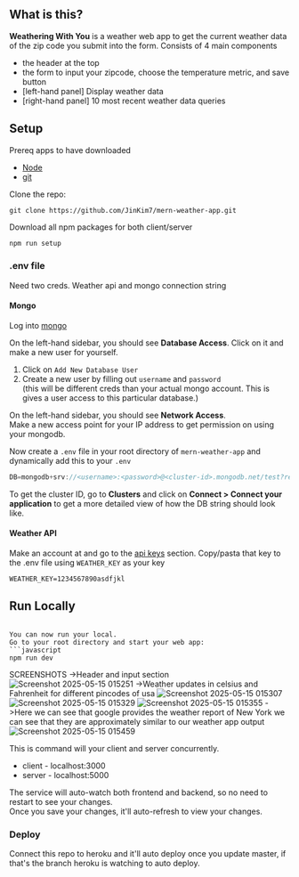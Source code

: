 ## What is this?


**Weathering With You** is a weather web app to get the current weather data of the zip code you submit into the form.
 Consists of 4 main components
 - the header at the top
 - the form to input your zipcode, choose the temperature metric, and save button
 - [left-hand panel] Display weather data
 - [right-hand panel] 10 most recent weather data queries

## Setup
Prereq apps to have downloaded
- [Node](https://nodejs.org/en/) 
- [git](https://git-scm.com/downloads)

Clone the repo:
```
git clone https://github.com/JinKim7/mern-weather-app.git
```

Download all npm packages for both client/server
```javascript
npm run setup
```

### .env file
Need two creds. Weather api and mongo connection string

#### Mongo
Log into [mongo](https://account.mongodb.com/account/login)

On the left-hand sidebar, you should see **Database Access**. Click on it and make a new user for yourself.  
1. Click on `Add New Database User`
2. Create a new user by filling out `username` and `password`  
(this will be different creds than your actual mongo account. This is gives a user access to this particular database.)

On the left-hand sidebar, you should see **Network Access**.  
Make a new access point for your IP address to get permission on using your mongodb.

Now create a `.env` file in your root directory of `mern-weather-app` and dynamically add this to your `.env`
```javascript
DB=mongodb+srv://<username>:<password>@<cluster-id>.mongodb.net/test?retryWrites=true&w=majority
```
To get the cluster ID, go to **Clusters** and click on **Connect > Connect your application** to get a more detailed view of how the DB string should look like. 

#### Weather API
Make an account at   and go to the [api keys](https://home.openweathermap.org/api_keys) section.
Copy/pasta that key to the .env file using `WEATHER_KEY` as your key
```
WEATHER_KEY=1234567890asdfjkl
```

## Run Locally

```

You can now run your local.  
Go to your root directory and start your web app:
```javascript
npm run dev
```
SCREENSHOTS
->Header and input section
![Screenshot 2025-05-15 015251](https://github.com/user-attachments/assets/b498f727-6433-4ede-a765-c2b5c651d4cc)
->Weather updates in celsius and Fahrenheit for different pincodes of usa
![Screenshot 2025-05-15 015307](https://github.com/user-attachments/assets/434a5d58-4298-45b6-86f3-df0a15cfc87f)
![Screenshot 2025-05-15 015329](https://github.com/user-attachments/assets/46dec90e-79d2-46af-9431-fe33da61b443)
![Screenshot 2025-05-15 015355](https://github.com/user-attachments/assets/77bdb620-60f2-4364-9c28-bc6576212fc4)
->Here we can see that google provides the weather report of New York we can see that they are approximately similar to our weather app output
![Screenshot 2025-05-15 015459](https://github.com/user-attachments/assets/0016193d-0c89-42aa-87bd-ed0e6d1d3b1e)


This is command will your client and server concurrently. 
- client - localhost:3000
- server - localhost:5000

The service will auto-watch both frontend and backend, so no need to restart to see your changes.  
Once you save your changes, it'll auto-refresh to view your changes.

### Deploy
Connect this repo to heroku and it'll auto deploy once you update master, if that's the branch heroku is watching to auto deploy.
